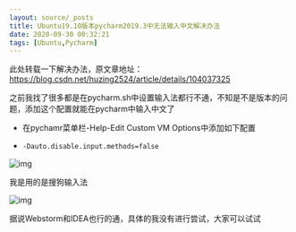```yaml
---
layout: source/_posts
title: Ubuntu19.10版本pycharm2019.3中无法输入中文解决办法
date: 2020-09-30 00:32:21
tags: [Ubuntu,Pycharm]
---
```


此处转载一下解决办法，原文章地址：https://blog.csdn.net/huzing2524/article/details/104037325

之前我找了很多都是在pycharm.sh中设置输入法都行不通，不知是不是版本的问题，添加这个配置就能在pycharm中输入中文了

- 在pychamr菜单栏-Help-Edit Custom VM Options中添加如下配置

- ```bash
  -Dauto.disable.input.methods=false
  ```

![img](https://img2018.cnblogs.com/i-beta/1622662/202002/1622662-20200205144439578-284899614.png)



 我是用的是搜狗输入法

![img](https://img2018.cnblogs.com/i-beta/1622662/202002/1622662-20200205144601794-1295309978.png)

 

 据说Webstorm和IDEA也行的通，具体的我没有进行尝试，大家可以试试